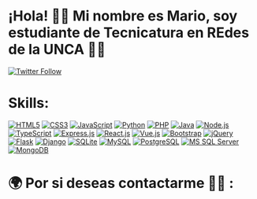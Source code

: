# ¡Hola! 👋🏻 Mi nombre es Mario, soy estudiante de Tecnicatura en REdes de la UNCA 👨‍💻

[![Twitter Follow](https://img.shields.io/twitter/follow/uskokrum2010?style=social)](https://twitter.com/mjtonline)


# Skills:

[![HTML5](https://img.shields.io/badge/HTML5-E34F26?style=for-the-badge&logo=html5&logoColor=white)]()
[![CSS3](https://img.shields.io/badge/CSS3-1572B6?style=for-the-badge&logo=css3&logoColor=white)]()
[![JavaScript](https://img.shields.io/badge/JavaScript-F7DF1E?style=for-the-badge&logo=javascript&logoColor=black)]()
[![Python](https://img.shields.io/badge/Python-14354C?style=for-the-badge&logo=python&logoColor=white)]()
[![PHP](https://img.shields.io/badge/PHP-777BB4?style=for-the-badge&logo=php&logoColor=white)]()
[![Java](https://img.shields.io/badge/Java-ED8B00?style=for-the-badge&logo=java&logoColor=white)]()
[![Node.js](https://img.shields.io/badge/Node.js-43853D?style=for-the-badge&logo=node.js&logoColor=white)]()
[![TypeScript](https://img.shields.io/badge/TypeScript-007ACC?style=for-the-badge&logo=typescript&logoColor=white)]()
[![Express.js](https://img.shields.io/badge/Express.js-404D59?style=for-the-badge)]()
[![React.js](https://img.shields.io/badge/React-20232A?style=for-the-badge&logo=react&logoColor=61DAFB)]()
[![Vue.js](https://img.shields.io/badge/Vue.js-35495E?style=for-the-badge&logo=vue.js&logoColor=4FC08D)]()
[![Bootstrap](https://img.shields.io/badge/Bootstrap-563D7C?style=for-the-badge&logo=bootstrap&logoColor=white)]()
[![jQuery](https://img.shields.io/badge/jQuery-0769AD?style=for-the-badge&logo=jquery&logoColor=white)]()
[![Flask](https://img.shields.io/badge/Flask-000000?style=for-the-badge&logo=flask&logoColor=white)]()
[![Django](https://img.shields.io/badge/Django-092E20?style=for-the-badge&logo=django&logoColor=white)]()
[![SQLite](https://img.shields.io/badge/SQLite-07405E?style=for-the-badge&logo=sqlite&logoColor=white)]()
[![MySQL](https://img.shields.io/badge/MySQL-00000F?style=for-the-badge&logo=mysql&logoColor=white)]()
[![PostgreSQL](https://img.shields.io/badge/PostgreSQL-316192?style=for-the-badge&logo=postgresql&logoColor=white)]()
[![MS SQL Server](https://img.shields.io/badge/Microsoft_SQL_Server-CC2927?style=for-the-badge&logo=microsoft-sql-server&logoColor=white)]()
[![MongoDB](https://img.shields.io/badge/MongoDB-4EA94B?style=for-the-badge&logo=mongodb&logoColor=white)]()

# 🌍 Por si deseas contactarme 👨‍💻 :
